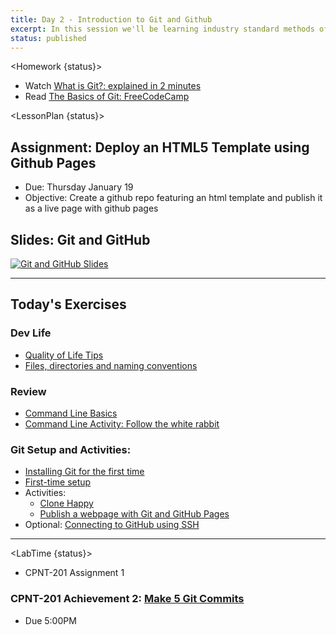 ```yaml
---
title: Day 2 - Introduction to Git and Github
excerpt: In this session we'll be learning industry standard methods of managing code and deploying simple static websites.
status: published
---
```


<script>

	import Homework from "$lib/components/Homework.svelte";
	import LessonPlan from "$lib/components/LessonPlan.svelte";
	import LabTime from "$lib/components/LabTime.svelte";

</script>

<Homework {status}>

- Watch [What is Git?: explained in 2 minutes](https://www.youtube.com/watch?v=2ReR1YJrNOM)
- Read [The Basics of Git: FreeCodeCamp](https://www.freecodecamp.org/news/learn-the-basics-of-git-in-under-10-minutes-da548267cc91/)

</Homework>

<LessonPlan {status}>

## Assignment: Deploy an HTML5 Template using Github Pages

- Due: Thursday January 19
- Objective: Create a github repo featuring an html template and publish it as a live page with github pages

## Slides: Git and GitHub

[![Git and GitHub Slides](/images/slides/git-github.png)](https://sait-wbdv.github.io/slides/f22/cpnt-201/git-github.html)

---

## Today's Exercises

### Dev Life

- [Quality of Life Tips](https://gist.github.com/acidtone/4d4b28ff04c339695df59f7d075fd4b5)
- [Files, directories and naming conventions](https://gist.github.com/acidtone/d77059ec1851eff266339a3df70f6984)

### Review

- [Command Line Basics](https://gist.github.com/acidtone/316d2bd9cf59f841684dbd68ffc3ee95)
- [Command Line Activity: Follow the white rabbit](https://gist.github.com/acidtone/6e3b69b7f2a81573d683b716fb069296)

### Git Setup and Activities:

- [Installing Git for the first time](https://gist.github.com/acidtone/badeb5c8339648239fa0da9fc6a0abbd)
- [First-time setup](https://gist.github.com/acidtone/6ca4c62d88570732d3760904ef965e4d)
- Activities:
  - [Clone Happy](https://gist.github.com/acidtone/1a6e3324d97e61fa0ee59bc4cba3ef33)
  - [Publish a webpage with Git and GitHub Pages](https://gist.github.com/acidtone/5d45f96bc11fada75038e552f9ba1a5c)
- Optional: [Connecting to GitHub using SSH](https://gist.github.com/acidtone/dd9ae11a238e9f14ad0b066298f35dc5)

---

</LessonPlan>

<LabTime {status}>

- CPNT-201 Assignment 1

### CPNT-201 Achievement 2: [Make 5 Git Commits](https://gist.github.com/lilyx13/125a9456207025f5c26040a03b9be3d3)

- Due 5:00PM

</LabTime>
